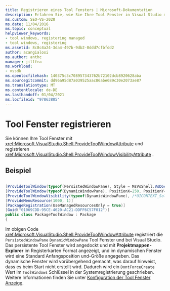 ```yaml
---
title: Registrieren eines Tool Fensters | Microsoft-Dokumentation
description: Erfahren Sie, wie Sie Ihre Tool Fenster in Visual Studio mithilfe von providetoolwindowattribute und providetoolwindowvisibilityattribute registrieren können.
ms.custom: SEO-VS-2020
ms.date: 11/04/2016
ms.topic: conceptual
helpviewer_keywords:
- tool windows, registering managed
- tool windows, registering
ms.assetid: 8c8c4a24-3da4-497b-9db2-0ddd7cfbfdd2
author: acangialosi
ms.author: anthc
manager: jillfra
ms.workload:
- vssdk
ms.openlocfilehash: 140375c3c708957343762b72102dcb8920628aba
ms.sourcegitcommit: dd96a95d87a039525aac86abe689c30e2073ae87
ms.translationtype: MT
ms.contentlocale: de-DE
ms.lasthandoff: 01/04/2021
ms.locfileid: "97863805"
---
```

# <a name="register-a-tool-window"></a>Tool Fenster registrieren
Sie können Ihre Tool Fenster mit <xref:Microsoft.VisualStudio.Shell.ProvideToolWindowAttribute> und registrieren  <xref:Microsoft.VisualStudio.Shell.ProvideToolWindowVisibilityAttribute> .

## <a name="example"></a>Beispiel

```csharp

[ProvideToolWindow(typeof(PersistedWindowPane), Style = MsVsShell.VsDockStyle.Tabbed, Window = "3ae79031-e1bc-11d0-8f78-00a0c9110057")]
[ProvideToolWindow(typeof(DynamicWindowPane), PositionX=250, PositionY=250, Width=160, Height=180, Transient=true)]
[ProvideToolWindowVisibility(typeof(DynamicWindowPane), /*UICONTEXT_SolutionExists*/"f1536ef8-92ec-443c-9ed7-fdadf150da82")]
[ProvideMenuResource(1000, 1)]
[PackageRegistration(UseManagedResourcesOnly = true)]
[Guid("01069CDD-95CE-4620-AC21-DDFF6C57F012")]
public class PackageToolWindow : Package
{
```

 Im obigen Code <xref:Microsoft.VisualStudio.Shell.ProvideToolWindowAttribute> registriert die `PersistedWindowPane` `DynamicWindowPane` Tool Fenster und bei Visual Studio. Das persistente Tool Fenster wird angedockt und mit **Projektmappen-Explorer** im Registerkarten Format angezeigt, und im dynamischen Fenster wird eine Standard Anfangsposition und-Größe angegeben. Das dynamische Fenster wird vorübergehend gemacht, was darauf hinweist, dass es beim Start nicht erstellt wird. Dadurch wird ein `DontForceCreate` Wert im `ToolWindows` Schlüssel in der Systemregistrierung geschrieben. Weitere Informationen finden Sie unter [Konfiguration der Tool Fenster Anzeige](/previous-versions/visualstudio/visual-studio-2015/extensibility/tool-window-display-configuration?preserve-view=true&view=vs-2015).